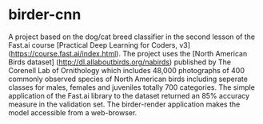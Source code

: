 # birder-cnn
A project based on the dog/cat breed classifier in the second lesson of the Fast.ai course [Practical Deep Learning for Coders, v3] (https://course.fast.ai/index.html).
The project uses the [North American Birds dataset] (http://dl.allaboutbirds.org/nabirds)  published by The Corenell Lab of Ornithology which includes 48,000 photographs of 400 commonly observed species of North American birds including seperate classes for males, females and juveniles totally 700 categories.
The simple application of the Fast.ai library to the dataset returned an 85% accuracy measure in the validation set.
The birder-render application makes the model accessible from a web-browser.
